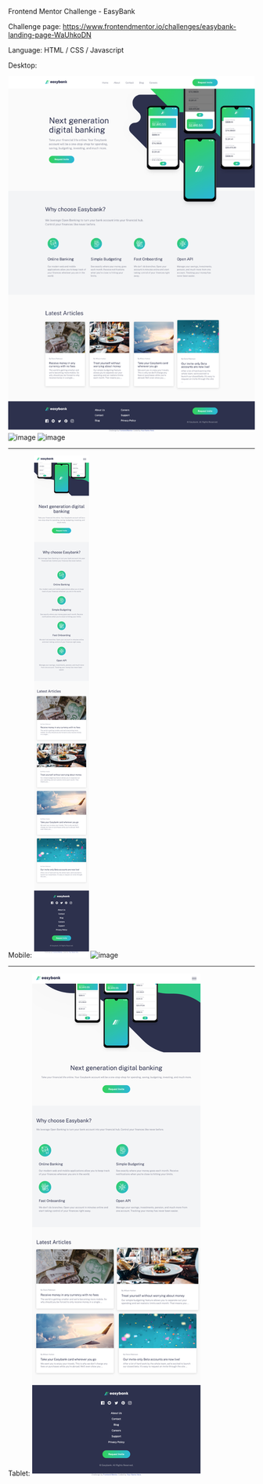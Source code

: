 Frontend Mentor Challenge - EasyBank

Challenge page: https://www.frontendmentor.io/challenges/easybank-landing-page-WaUhkoDN

Language: HTML / CSS / Javascript


Desktop:

![image](https://github.com/y6602016/EasyBank-Frontend-Mentor-Challenge-/blob/main/final/Desktop.png)
![image](https://github.com/y6602016/EasyBank-Frontend-Mentor-Challenge-/blob/main/final/Header.gif)
![image](https://github.com/y6602016/EasyBank-Frontend-Mentor-Challenge-/blob/main/final/Articles.gif)

-----------------

Mobile:
![image](https://github.com/y6602016/EasyBank-Frontend-Mentor-Challenge-/blob/main/final/Mobile.png)
![image](https://github.com/y6602016/EasyBank-Frontend-Mentor-Challenge-/blob/main/final/Mobile_nav.gif)

-----------------

Tablet:
![image](https://github.com/y6602016/EasyBank-Frontend-Mentor-Challenge-/blob/main/final/Tablet.png)
